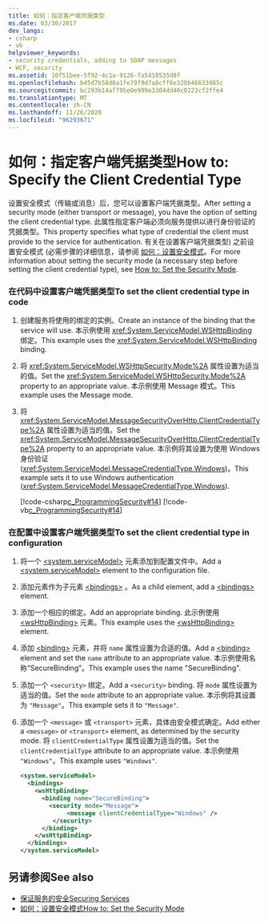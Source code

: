 ```yaml
---
title: 如何：指定客户端凭据类型
ms.date: 03/30/2017
dev_langs:
- csharp
- vb
helpviewer_keywords:
- security credentials, adding to SOAP messages
- WCF, security
ms.assetid: 10f51bee-5f92-4c1a-9126-fa5418535d8f
ms.openlocfilehash: b45d7b58d8a1fe79f9d7a8cff6e328b46633985c
ms.sourcegitcommit: bc293b14af795e0e999e3304dd40c0222cf2ffe4
ms.translationtype: MT
ms.contentlocale: zh-CN
ms.lasthandoff: 11/26/2020
ms.locfileid: "96293671"
---
```

# <a name="how-to-specify-the-client-credential-type"></a><span data-ttu-id="006f8-102">如何：指定客户端凭据类型</span><span class="sxs-lookup"><span data-stu-id="006f8-102">How to: Specify the Client Credential Type</span></span>

<span data-ttu-id="006f8-103">设置安全模式（传输或消息）后，您可以设置客户端凭据类型。</span><span class="sxs-lookup"><span data-stu-id="006f8-103">After setting a security mode (either transport or message), you have the option of setting the client credential type.</span></span> <span data-ttu-id="006f8-104">此属性指定客户端必须向服务提供以进行身份验证的凭据类型。</span><span class="sxs-lookup"><span data-stu-id="006f8-104">This property specifies what type of credential the client must provide to the service for authentication.</span></span> <span data-ttu-id="006f8-105">有关在设置客户端凭据类型) 之前设置安全模式 (必需步骤的详细信息，请参阅 [如何：设置安全模式](how-to-set-the-security-mode.md)。</span><span class="sxs-lookup"><span data-stu-id="006f8-105">For more information about setting the security mode (a necessary step before setting the client credential type), see [How to: Set the Security Mode](how-to-set-the-security-mode.md).</span></span>  
  
### <a name="to-set-the-client-credential-type-in-code"></a><span data-ttu-id="006f8-106">在代码中设置客户端凭据类型</span><span class="sxs-lookup"><span data-stu-id="006f8-106">To set the client credential type in code</span></span>  
  
1. <span data-ttu-id="006f8-107">创建服务将使用的绑定的实例。</span><span class="sxs-lookup"><span data-stu-id="006f8-107">Create an instance of the binding that the service will use.</span></span> <span data-ttu-id="006f8-108">本示例使用 <xref:System.ServiceModel.WSHttpBinding> 绑定。</span><span class="sxs-lookup"><span data-stu-id="006f8-108">This example uses the <xref:System.ServiceModel.WSHttpBinding> binding.</span></span>  
  
2. <span data-ttu-id="006f8-109">将 <xref:System.ServiceModel.WSHttpSecurity.Mode%2A> 属性设置为适当的值。</span><span class="sxs-lookup"><span data-stu-id="006f8-109">Set the <xref:System.ServiceModel.WSHttpSecurity.Mode%2A> property to an appropriate value.</span></span> <span data-ttu-id="006f8-110">本示例使用 Message 模式。</span><span class="sxs-lookup"><span data-stu-id="006f8-110">This example uses the Message mode.</span></span>  
  
3. <span data-ttu-id="006f8-111">将 <xref:System.ServiceModel.MessageSecurityOverHttp.ClientCredentialType%2A> 属性设置为适当的值。</span><span class="sxs-lookup"><span data-stu-id="006f8-111">Set the <xref:System.ServiceModel.MessageSecurityOverHttp.ClientCredentialType%2A> property to an appropriate value.</span></span> <span data-ttu-id="006f8-112">本示例将其设置为使用 Windows 身份验证 (<xref:System.ServiceModel.MessageCredentialType.Windows>)。</span><span class="sxs-lookup"><span data-stu-id="006f8-112">This example sets it to use Windows authentication (<xref:System.ServiceModel.MessageCredentialType.Windows>).</span></span>  
  
     [!code-csharp[c_ProgrammingSecurity#14](../../../samples/snippets/csharp/VS_Snippets_CFX/c_programmingsecurity/cs/source.cs#14)]
     [!code-vb[c_ProgrammingSecurity#14](../../../samples/snippets/visualbasic/VS_Snippets_CFX/c_programmingsecurity/vb/source.vb#14)]  
  
### <a name="to-set-the-client-credential-type-in-configuration"></a><span data-ttu-id="006f8-113">在配置中设置客户端凭据类型</span><span class="sxs-lookup"><span data-stu-id="006f8-113">To set the client credential type in configuration</span></span>  
  
1. <span data-ttu-id="006f8-114">将一个 [\<system.serviceModel>](../configure-apps/file-schema/wcf/system-servicemodel.md) 元素添加到配置文件中。</span><span class="sxs-lookup"><span data-stu-id="006f8-114">Add a [\<system.serviceModel>](../configure-apps/file-schema/wcf/system-servicemodel.md) element to the configuration file.</span></span>  
  
2. <span data-ttu-id="006f8-115">添加元素作为子元素 [\<bindings>](../configure-apps/file-schema/wcf/bindings.md) 。</span><span class="sxs-lookup"><span data-stu-id="006f8-115">As a child element, add a [\<bindings>](../configure-apps/file-schema/wcf/bindings.md) element.</span></span>  
  
3. <span data-ttu-id="006f8-116">添加一个相应的绑定。</span><span class="sxs-lookup"><span data-stu-id="006f8-116">Add an appropriate binding.</span></span> <span data-ttu-id="006f8-117">此示例使用 [\<wsHttpBinding>](../configure-apps/file-schema/wcf/wshttpbinding.md) 元素。</span><span class="sxs-lookup"><span data-stu-id="006f8-117">This example uses the [\<wsHttpBinding>](../configure-apps/file-schema/wcf/wshttpbinding.md) element.</span></span>  
  
4. <span data-ttu-id="006f8-118">添加 [\<binding>](../configure-apps/file-schema/wcf/bindings.md) 元素，并将 `name` 属性设置为合适的值。</span><span class="sxs-lookup"><span data-stu-id="006f8-118">Add a [\<binding>](../configure-apps/file-schema/wcf/bindings.md) element and set the `name` attribute to an appropriate value.</span></span> <span data-ttu-id="006f8-119">本示例使用名称“SecureBinding”。</span><span class="sxs-lookup"><span data-stu-id="006f8-119">This example uses the name "SecureBinding".</span></span>  
  
5. <span data-ttu-id="006f8-120">添加一个 `<security>` 绑定。</span><span class="sxs-lookup"><span data-stu-id="006f8-120">Add a `<security>` binding.</span></span> <span data-ttu-id="006f8-121">将 `mode` 属性设置为适当的值。</span><span class="sxs-lookup"><span data-stu-id="006f8-121">Set the `mode` attribute to an appropriate value.</span></span> <span data-ttu-id="006f8-122">本示例将其设置为 `"Message"`。</span><span class="sxs-lookup"><span data-stu-id="006f8-122">This example sets it to `"Message"`.</span></span>  
  
6. <span data-ttu-id="006f8-123">添加一个 `<message>` 或 `<transport>` 元素，具体由安全模式确定。</span><span class="sxs-lookup"><span data-stu-id="006f8-123">Add either a `<message>` or `<transport>` element, as determined by the security mode.</span></span> <span data-ttu-id="006f8-124">将 `clientCredentialType` 属性设置为适当的值。</span><span class="sxs-lookup"><span data-stu-id="006f8-124">Set the `clientCredentialType` attribute to an appropriate value.</span></span> <span data-ttu-id="006f8-125">本示例使用 `"Windows"`。</span><span class="sxs-lookup"><span data-stu-id="006f8-125">This example uses `"Windows"`.</span></span>  
  
    ```xml  
    <system.serviceModel>  
      <bindings>  
        <wsHttpBinding>  
          <binding name="SecureBinding">  
            <security mode="Message">  
                 <message clientCredentialType="Windows" />  
             </security>  
          </binding>  
        </wsHttpBinding>  
      </bindings>  
    </system.serviceModel>  
    ```  
  
## <a name="see-also"></a><span data-ttu-id="006f8-126">另请参阅</span><span class="sxs-lookup"><span data-stu-id="006f8-126">See also</span></span>

- [<span data-ttu-id="006f8-127">保证服务的安全</span><span class="sxs-lookup"><span data-stu-id="006f8-127">Securing Services</span></span>](securing-services.md)
- [<span data-ttu-id="006f8-128">如何：设置安全模式</span><span class="sxs-lookup"><span data-stu-id="006f8-128">How to: Set the Security Mode</span></span>](how-to-set-the-security-mode.md)

